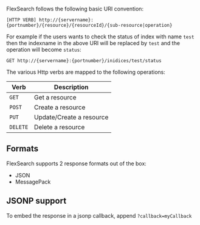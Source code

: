 FlexSearch follows the following basic URI convention:

	[HTTP VERB] http://{servername}:{portnumber}/{resource}/{resourceId}/{sub-resource|operation}

For example if the users wants to check the status of index with name
`test` then the indexname in the above URI will be replaced by `test`
and the operation will become `status`:

	GET http://{servername}:{portnumber}/inidices/test/status

The various Http verbs are mapped to the following operations:

Verb | Description
--|--
`GET` |Get a resource
`POST` |Create a resource
`PUT` |Update/Create a resource
`DELETE` |Delete a resource

## Formats

FlexSearch supports 2 response formats out of the box:

* JSON
* MessagePack

## JSONP support

To embed the response in a jsonp callback, append `?callback=myCallback`